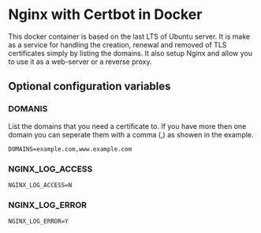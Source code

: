 # Nginx with Certbot in Docker
This docker container is based on the last LTS of Ubuntu server. It is make as a service for handling the creation, renewal and removed of TLS certificates simply by listing the domains. It also setup Nginx and allow you to use it as a web-server or a reverse proxy.

## Optional configuration variables
### DOMANIS
List the domains that you need a certificate to. If you have more then one domain you can seperate them with a comma (,) as showen in the example.
```
DOMAINS=example.com,www.example.com
```

### NGINX_LOG_ACCESS
```
NGINX_LOG_ACCESS=N
```

### NGINX_LOG_ERROR
```
NGINX_LOG_ERROR=Y
```
